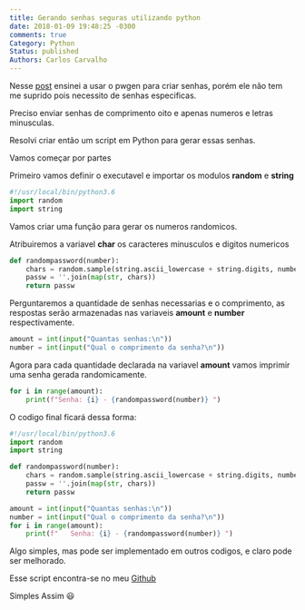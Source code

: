 ```yaml
---
title: Gerando senhas seguras utilizando python
date: 2018-01-09 19:48:25 -0300
comments: true
Category: Python
Status: published
Authors: Carlos Carvalho
---
```



Nesse [post](http://chcdc.com.br/posts/gerando-senhas-seguras) ensinei a usar o pwgen para criar senhas, porém ele não tem me suprido pois necessito de senhas especificas.

Preciso enviar senhas de comprimento oito e apenas numeros e letras minusculas.

Resolvi criar então um script em Python para gerar essas senhas.

Vamos começar por partes

<!--more--> 

Primeiro vamos definir o executavel e importar os modulos **random** e **string** 
```python
#!/usr/local/bin/python3.6
import random
import string
```

Vamos criar uma função para gerar os numeros randomicos.

Atribuiremos a variavel **char** os caracteres minusculos e digitos numericos
```python
def randompassword(number):
    chars = random.sample(string.ascii_lowercase + string.digits, number)
    passw = ''.join(map(str, chars))
    return passw
```

Perguntaremos a quantidade de senhas necessarias e o comprimento, as respostas serão
armazenadas nas variaveis **amount** e **number** respectivamente.
```python
amount = int(input("Quantas senhas:\n"))
number = int(input("Qual o comprimento da senha?\n"))
```

Agora para cada quantidade declarada na variavel **amount** vamos imprimir uma
senha gerada randomicamente.
```python
for i in range(amount):
    print(f"Senha: {i} - {randompassword(number)} ")
```

O codigo final ficará dessa forma:
```python
#!/usr/local/bin/python3.6
import random
import string

def randompassword(number):
    chars = random.sample(string.ascii_lowercase + string.digits, number)
    passw = ''.join(map(str, chars))
    return passw

amount = int(input("Quantas senhas:\n"))
number = int(input("Qual o comprimento da senha?\n"))
for i in range(amount):
    print(f"   Senha: {i} - {randompassword(number)} ")
```

Algo simples, mas pode ser implementado em outros codigos, e claro pode ser melhorado.

Esse script encontra-se no meu [Github](https://github.com/chcdc/scripts/blob/master/Python/generate_pass.py)

Simples Assim 😃


